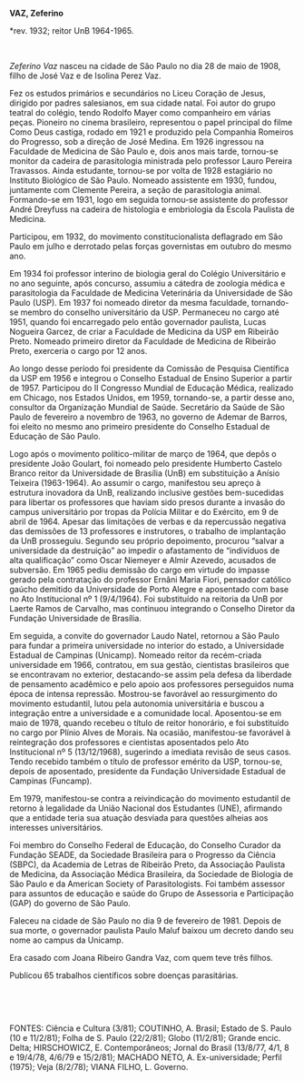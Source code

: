 **VAZ, Zeferino**

\*rev. 1932; reitor UnB 1964-1965.

 

*Zeferino Vaz* nasceu na cidade de São Paulo no dia 28 de maio de 1908,
filho de José Vaz e de Isolina Perez Vaz.

Fez os estudos primários e secundários no Liceu Coração de Jesus,
dirigido por padres salesianos, em sua cidade natal. Foi autor do grupo
teatral do colégio, tendo Rodolfo Mayer como companheiro em várias
peças. Pioneiro no cinema brasileiro, representou o papel principal do
filme Como Deus castiga, rodado em 1921 e produzido pela Companhia
Romeiros do Progresso, sob a direção de José Medina. Em 1926 ingressou
na Faculdade de Medicina de São Paulo e, dois anos mais tarde, tornou-se
monitor da cadeira de parasitologia ministrada pelo professor Lauro
Pereira Travassos. Ainda estudante, tornou-se por volta de 1928
estagiário no Instituto Biológico de São Paulo. Nomeado assistente em
1930, fundou, juntamente com Clemente Pereira, a seção de parasitologia
animal. Formando-se em 1931, logo em seguida tornou-se assistente do
professor André Dreyfuss na cadeira de histologia e embriologia da
Escola Paulista de Medicina.

Participou, em 1932, do movimento constitucionalista deflagrado em São
Paulo em julho e derrotado pelas forças governistas em outubro do mesmo
ano.

Em 1934 foi professor interino de biologia geral do Colégio
Universitário e no ano seguinte, após concurso, assumiu a cátedra de
zoologia médica e parasitologia da Faculdade de Medicina Veterinária da
Universidade de São Paulo (USP). Em 1937 foi nomeado diretor da mesma
faculdade, tornando-se membro do conselho universitário da USP.
Permaneceu no cargo até 1951, quando foi encarregado pelo então
governador paulista, Lucas Nogueira Garcez, de criar a Faculdade de
Medicina da USP em Ribeirão Preto. Nomeado primeiro diretor da Faculdade
de Medicina de Ribeirão Preto, exerceria o cargo por 12 anos.

Ao longo desse período foi presidente da Comissão de Pesquisa Científica
da USP em 1956 e integrou o Conselho Estadual de Ensino Superior a
partir de 1957. Participou do II Congresso Mundial de Educação Médica,
realizado em Chicago, nos Estados Unidos, em 1959, tornando-se, a partir
desse ano, consultor da Organização Mundial de Saúde. Secretário da
Saúde de São Paulo de fevereiro a novembro de 1963, no governo de Ademar
de Barros, foi eleito no mesmo ano primeiro presidente do Conselho
Estadual de Educação de São Paulo.

Logo após o movimento político-militar de março de 1964, que depôs o
presidente João Goulart, foi nomeado pelo presidente Humberto Castelo
Branco reitor da Universidade de Brasília (UnB) em substituição a Anísio
Teixeira (1963-1964). Ao assumir o cargo, manifestou seu apreço à
estrutura inovadora da UnB, realizando inclusive gestões bem-sucedidas
para libertar os professores que haviam sido presos durante a invasão do
campus universitário por tropas da Polícia Militar e do Exército, em 9
de abril de 1964. Apesar das limitações de verbas e da repercussão
negativa das demissões de 13 professores e instrutores, o trabalho de
implantação da UnB prosseguiu. Segundo seu próprio depoimento, procurou
“salvar a universidade da destruição” ao impedir o afastamento de
“indivíduos de alta qualificação” como Oscar Niemeyer e Almir Azevedo,
acusados de subversão. Em 1965 pediu demissão do cargo em virtude do
impasse gerado pela contratação do professor Ernâni Maria Fiori,
pensador católico gaúcho demitido da Universidade de Porto Alegre e
aposentado com base no Ato Institucional nº 1 (9/4/1964). Foi
substituído na reitoria da UnB por Laerte Ramos de Carvalho, mas
continuou integrando o Conselho Diretor da Fundação Universidade de
Brasília.

Em seguida, a convite do governador Laudo Natel, retornou a São Paulo
para fundar a primeira universidade no interior do estado, a
Universidade Estadual de Campinas (Unicamp). Nomeado reitor da
recém-criada universidade em 1966, contratou, em sua gestão, cientistas
brasileiros que se encontravam no exterior, destacando-se assim pela
defesa da liberdade de pensamento acadêmico e pelo apoio aos professores
perseguidos numa época de intensa repressão. Mostrou-se favorável ao
ressurgimento do movimento estudantil, lutou pela autonomia
universitária e buscou a integração entre a universidade e a comunidade
local. Aposentou-se em maio de 1978, quando recebeu o título de reitor
honorário, e foi substituído no cargo por Plínio Alves de Morais. Na
ocasião, manifestou-se favorável à reintegração dos professores e
cientistas aposentados pelo Ato Institucional nº 5 (13/12/1968),
sugerindo a imediata revisão de seus casos. Tendo recebido também o
título de professor emérito da USP, tornou-se, depois de aposentado,
presidente da Fundação Universidade Estadual de Campinas (Funcamp).

Em 1979, manifestou-se contra a reivindicação do movimento estudantil de
retorno à legalidade da União Nacional dos Estudantes (UNE), afirmando
que a entidade teria sua atuação desviada para questões alheias aos
interesses universitários.

Foi membro do Conselho Federal de Educação, do Conselho Curador da
Fundação SEADE, da Sociedade Brasileira para o Progresso da Ciência
(SBPC), da Academia de Letras de Ribeirão Preto, da Associação Paulista
de Medicina, da Associação Médica Brasileira, da Sociedade de Biologia
de São Paulo e da American Society of Parasitologists. Foi também
assessor para assuntos de educação e saúde do Grupo de Assessoria e
Participação (GAP) do governo de São Paulo.

Faleceu na cidade de São Paulo no dia 9 de fevereiro de 1981. Depois de
sua morte, o governador paulista Paulo Maluf baixou um decreto dando seu
nome ao campus da Unicamp.

Era casado com Joana Ribeiro Gandra Vaz, com quem teve três filhos.

Publicou 65 trabalhos científicos sobre doenças parasitárias.

 

 

FONTES: Ciência e Cultura (3/81); COUTINHO, A. Brasil; Estado de S.
Paulo (10 e 11/2/81); Folha de S. Paulo (22/2/81); Globo (11/2/81);
Grande encic. Delta; HIRSCHOWICZ, E. Contemporâneos; Jornal do Brasil
(13/8/77, 4/1, 8 e 19/4/78, 4/6/79 e 15/2/81); MACHADO NETO, A.
Ex-universidade; Perfil (1975); Veja (8/2/78); VIANA FILHO, L. Governo.

 
